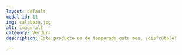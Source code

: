 ```yaml
---
layout: default
modal-id: 11
img: calabaza.jpg
alt: image-alt
category: Verdura
description: Este producto es de temporada este mes, ¡disfrútalo!

---
```

